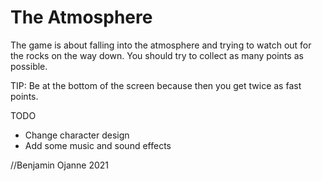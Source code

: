 # The Atmosphere

The game is about falling into the atmosphere and trying to watch out for the rocks on the way down. You should try to collect as many points as possible.

TIP: Be at the bottom of the screen because then you get twice as fast points.


TODO
- Change character design
- Add some music and sound effects


//Benjamin Ojanne 2021
